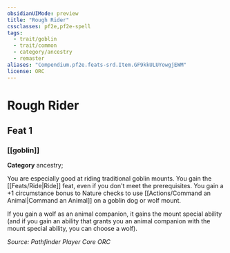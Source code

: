 ```yaml
---
obsidianUIMode: preview
title: "Rough Rider"
cssclasses: pf2e,pf2e-spell
tags:
  - trait/goblin
  - trait/common
  - category/ancestry
  - remaster
aliases: "Compendium.pf2e.feats-srd.Item.GF9kkULUYowgjEWM"
license: ORC
---
```

# Rough Rider
## Feat 1
### [[goblin]]

**Category** ancestry; 




You are especially good at riding traditional goblin mounts. You gain the [[Feats/Ride|Ride]] feat, even if you don't meet the prerequisites. You gain a +1 circumstance bonus to Nature checks to use [[Actions/Command an Animal|Command an Animal]] on a goblin dog or wolf mount.

If you gain a wolf as an animal companion, it gains the mount special ability (and if you gain an ability that grants you an animal companion with the mount special ability, you can choose a wolf).

*Source: Pathfinder Player Core*
*ORC*